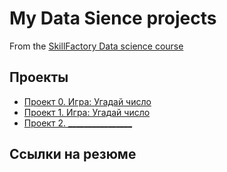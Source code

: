 # My Data Sience projects

From the [SkillFactory Data science course](https://skillfactory.ru/data-scientist-syllabus-thankyou#syllabus)

## Проекты

* [Проект 0. Игра: Угадай число](https://github.com/IShinkarev/sf_data_sience/tree/main/Project_0)
* [Проект 1. Игра: Угадай число](https://github.com/IShinkarev/sf_data_sience/tree/main/Project_0)
* [Проект 2. ________________](___)

## Ссылки на резюме
